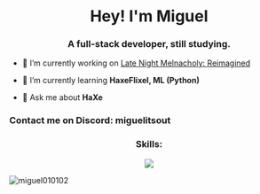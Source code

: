 <h1 align="center">Hey! I'm Miguel</h1>
<h3 align="center">A full-stack developer, still studying.</h3>

- 🔭 I’m currently working on [Late Night Melnacholy: Reimagined](https://gamejolt.com/games/Da_sad_Mouse_Stylized/654814)

- 🌱 I’m currently learning **HaxeFlixel, ML (Python)**

- 💬 Ask me about **HaXe**

<h3 align="left">Contact me on Discord: miguelitsout</h3>

<h3 align="center">Skills:</h3>
<p align="center">
<a href="https://skillicons.dev">
<img src ="https://skillicons.dev/icons?i=haxe,haxeflixel,cpp,html,css,js&perline=3"/>
</a>
</p>

<p><img align="center" src="https://github-readme-stats.vercel.app/api/top-langs?username=miguel010102&show_icons=true&theme=synthwave&locale=en&layout=compact" alt="miguel010102" /></p>
